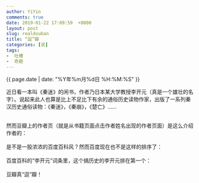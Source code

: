 ```yaml
---
author: YiYin
comments: true
date: 2019-01-22 17:09:59  +0800
layout: post
slug: realdouban
title: “逗”瓣
categories: [说]
tags:
-  吐槽
-  奇葩
---
```

<div class="saying">
<div class="timestamp">{{ page.date | date: "%Y年%m月%d日 %H:%M:%S" }}</div>

近日看一本叫《秦迷》的闲书，作者乃日本某大学教授李开元（真是一个雄壮的名字）。说起来此人也算是比上不足比下有余的通俗历史读物作家，出版了一系列秦汉历史通俗读物：《秦迷》，《秦崩》，《楚亡》……<br><br>

然而豆瓣上的作者页（就是从书籍页面点击作者姓名出现的作者页面）是这么介绍作者的：<br>
<br>
<img src="//whyhow.cf/images/likaiyuan.png" alt="">
<br>
是不是一股浓浓的百度百科风？然而百度现在也不是这样的排序了：<br>
<br>
<img src="//whyhow.cf/images/likaiyuan-bd.png" alt="">
<br>
百度百科的“李开元”词条里，这个搞历史的李开元排在第一个：<br>
<br>
<img src="//whyhow.cf/images/likaiyuan-bd2.png" alt="">
<br>
豆瓣真“逗”瓣！
</div>
